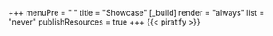 +++
menuPre = "<i class='fa-fw fas fa-camera'></i> "
title = "Showcase"
[_build]
  render = "always"
  list = "never"
  publishResources = true
+++
{{< piratify >}}